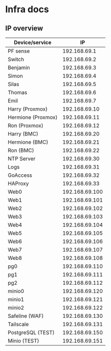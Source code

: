 # Infra docs

## IP overview
| Device/service     | IP             |
|--------------------|----------------|
| PF sense           | 192.168.69.1   |
| Switch             | 192.168.69.2   |
| Benjamin           | 192.168.69.3   |
| Simon              | 192.168.69.4   |
| Silas              | 192.168.69.5   |
| Thomas             | 192.168.69.6   |
| Emil               | 192.168.69.7   |
| Harry (Proxmox)    | 192.168.69.10  |
| Hermione (Proxmox) | 192.168.69.11  |
| Ron (Proxmox)      | 192.168.69.12  |
| Harry (BMC)        | 192.168.69.20  |
| Hermione (BMC)     | 192.168.69.21  |
| Ron (BMC)          | 192.168.69.22  |
| NTP Server         | 192.168.69.30  |
| Logs               | 192.168.69.31  |
| GoAccess           | 192.168.69.32  |
| HAProxy            | 192.168.69.33  |
| Web0               | 192.168.69.100 |
| Web1               | 192.168.69.101 |
| Web2               | 192.168.69.102 |
| Web3               | 192.168.69.103 |
| Web4               | 192.168.69.104 |
| Web5               | 192.168.69.105 |
| Web6               | 192.168.69.106 |
| Web7               | 192.168.69.107 |
| Web8               | 192.168.69.108 |
| pg0                | 192.168.69.110 |
| pg1                | 192.168.69.111 |
| pg2                | 192.168.69.112 |
| minio0             | 192.168.69.120 |
| minio1             | 192.168.69.121 |
| minio2             | 192.168.69.122 |
| Safeline (WAF)     | 192.168.69.130 |
| Tailscale          | 192.168.69.131 |
| PostgreSQL (TEST)  | 192.168.69.150 |
| Minio (TEST)       | 192.168.69.151 |
